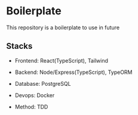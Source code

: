 # Boilerplate

This repository is a boilerplate to use in future

## Stacks

- Frontend: React(TypeScript), Tailwind

- Backend: Node/Express(TypeScript), TypeORM

- Database: PostgreSQL

- Devops: Docker

- Method: TDD
